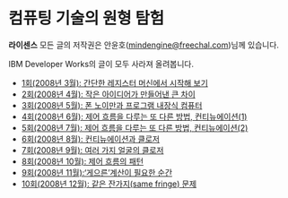 # 컴퓨팅 기술의 원형 탐험

**라이센스** 모든 글의 저작권은 안윤호(mindengine@freechal.com)님께 있습니다.

IBM Developer Works의 글이 모두 사라져 올려봅니다.

* [1회(2008년 3월): 간단한 레지스터 머신에서 시작해 보기](https://github.com/black7375/ReadabilityDocs/blob/master/%EC%BB%B4%ED%93%A8%ED%8C%85%20%EA%B8%B0%EC%88%A0%EC%9D%98%20%EC%9B%90%ED%98%95%ED%83%90%ED%97%98/part1.org)
* [2회(2008년 4월): 작은 아이디어가 만들어낸 큰 차이](https://github.com/black7375/ReadabilityDocs/blob/master/%EC%BB%B4%ED%93%A8%ED%8C%85%20%EA%B8%B0%EC%88%A0%EC%9D%98%20%EC%9B%90%ED%98%95%ED%83%90%ED%97%98/part2.org)
* [3회(2008년 5월): 폰 노이만과 프로그램 내장식 컴퓨터](https://github.com/black7375/ReadabilityDocs/blob/master/%EC%BB%B4%ED%93%A8%ED%8C%85%20%EA%B8%B0%EC%88%A0%EC%9D%98%20%EC%9B%90%ED%98%95%ED%83%90%ED%97%98/part3.org)
* [4회(2008년 6월): 제어 흐름을 다루는 또 다른 방법, 컨티뉴에이션(1)](https://github.com/black7375/ReadabilityDocs/blob/master/%EC%BB%B4%ED%93%A8%ED%8C%85%20%EA%B8%B0%EC%88%A0%EC%9D%98%20%EC%9B%90%ED%98%95%ED%83%90%ED%97%98/part4.org)
* [5회(2008년 7월): 제어 흐름을 다루는 또 다른 방법, 컨티뉴에이션(2)](https://github.com/black7375/ReadabilityDocs/blob/master/%EC%BB%B4%ED%93%A8%ED%8C%85%20%EA%B8%B0%EC%88%A0%EC%9D%98%20%EC%9B%90%ED%98%95%ED%83%90%ED%97%98/part5.org)
* [6회(2008년 8월): 컨티뉴에이션과 클로저](https://github.com/black7375/ReadabilityDocs/blob/master/%EC%BB%B4%ED%93%A8%ED%8C%85%20%EA%B8%B0%EC%88%A0%EC%9D%98%20%EC%9B%90%ED%98%95%ED%83%90%ED%97%98/part6.org)
* [7회(2008년 9월): 여러 가지 얼굴의 클로저](https://github.com/black7375/ReadabilityDocs/blob/master/%EC%BB%B4%ED%93%A8%ED%8C%85%20%EA%B8%B0%EC%88%A0%EC%9D%98%20%EC%9B%90%ED%98%95%ED%83%90%ED%97%98/part7.org)
* [8회(2008년 10월): 제어 흐름의 패턴](https://github.com/black7375/ReadabilityDocs/blob/master/%EC%BB%B4%ED%93%A8%ED%8C%85%20%EA%B8%B0%EC%88%A0%EC%9D%98%20%EC%9B%90%ED%98%95%ED%83%90%ED%97%98/part8.org)
* [9회(2008년 11월):‘게으른’계산이 필요한 순간](https://github.com/black7375/ReadabilityDocs/blob/master/%EC%BB%B4%ED%93%A8%ED%8C%85%20%EA%B8%B0%EC%88%A0%EC%9D%98%20%EC%9B%90%ED%98%95%ED%83%90%ED%97%98/part9.org)
* [10회(2008년 12월): 같은 잔가지(same fringe) 문제](https://github.com/black7375/ReadabilityDocs/blob/master/%EC%BB%B4%ED%93%A8%ED%8C%85%20%EA%B8%B0%EC%88%A0%EC%9D%98%20%EC%9B%90%ED%98%95%ED%83%90%ED%97%98/part10.org)
